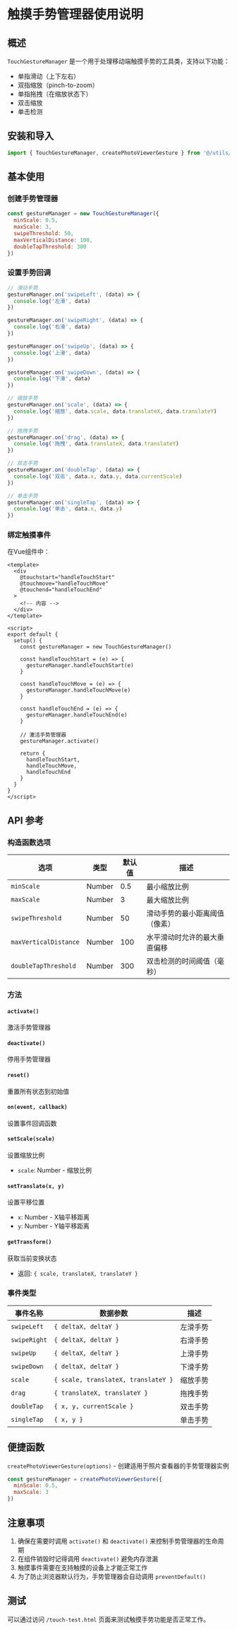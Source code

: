 # 触摸手势管理器使用说明

## 概述

`TouchGestureManager` 是一个用于处理移动端触摸手势的工具类，支持以下功能：

- 单指滑动（上下左右）
- 双指缩放（pinch-to-zoom）
- 单指拖拽（在缩放状态下）
- 双击缩放
- 单击检测

## 安装和导入

```javascript
import { TouchGestureManager, createPhotoViewerGesture } from '@/utils/touchGestureManager'
```

## 基本使用

### 创建手势管理器

```javascript
const gestureManager = new TouchGestureManager({
  minScale: 0.5,
  maxScale: 3,
  swipeThreshold: 50,
  maxVerticalDistance: 100,
  doubleTapThreshold: 300
})
```

### 设置手势回调

```javascript
// 滑动手势
gestureManager.on('swipeLeft', (data) => {
  console.log('左滑', data)
})

gestureManager.on('swipeRight', (data) => {
  console.log('右滑', data)
})

gestureManager.on('swipeUp', (data) => {
  console.log('上滑', data)
})

gestureManager.on('swipeDown', (data) => {
  console.log('下滑', data)
})

// 缩放手势
gestureManager.on('scale', (data) => {
  console.log('缩放', data.scale, data.translateX, data.translateY)
})

// 拖拽手势
gestureManager.on('drag', (data) => {
  console.log('拖拽', data.translateX, data.translateY)
})

// 双击手势
gestureManager.on('doubleTap', (data) => {
  console.log('双击', data.x, data.y, data.currentScale)
})

// 单击手势
gestureManager.on('singleTap', (data) => {
  console.log('单击', data.x, data.y)
})
```

### 绑定触摸事件

在Vue组件中：

```vue
<template>
  <div 
    @touchstart="handleTouchStart"
    @touchmove="handleTouchMove" 
    @touchend="handleTouchEnd"
  >
    <!-- 内容 -->
  </div>
</template>

<script>
export default {
  setup() {
    const gestureManager = new TouchGestureManager()
    
    const handleTouchStart = (e) => {
      gestureManager.handleTouchStart(e)
    }
    
    const handleTouchMove = (e) => {
      gestureManager.handleTouchMove(e)
    }
    
    const handleTouchEnd = (e) => {
      gestureManager.handleTouchEnd(e)
    }
    
    // 激活手势管理器
    gestureManager.activate()
    
    return {
      handleTouchStart,
      handleTouchMove,
      handleTouchEnd
    }
  }
}
</script>
```

## API 参考

### 构造函数选项

| 选项 | 类型 | 默认值 | 描述 |
|------|------|--------|------|
| `minScale` | Number | 0.5 | 最小缩放比例 |
| `maxScale` | Number | 3 | 最大缩放比例 |
| `swipeThreshold` | Number | 50 | 滑动手势的最小距离阈值（像素） |
| `maxVerticalDistance` | Number | 100 | 水平滑动时允许的最大垂直偏移 |
| `doubleTapThreshold` | Number | 300 | 双击检测的时间阈值（毫秒） |

### 方法

#### `activate()`
激活手势管理器

#### `deactivate()`
停用手势管理器

#### `reset()`
重置所有状态到初始值

#### `on(event, callback)`
设置事件回调函数

#### `setScale(scale)`
设置缩放比例
- `scale`: Number - 缩放比例

#### `setTranslate(x, y)`
设置平移位置
- `x`: Number - X轴平移距离
- `y`: Number - Y轴平移距离

#### `getTransform()`
获取当前变换状态
- 返回: `{ scale, translateX, translateY }`

### 事件类型

| 事件名称 | 数据参数 | 描述 |
|----------|----------|------|
| `swipeLeft` | `{ deltaX, deltaY }` | 左滑手势 |
| `swipeRight` | `{ deltaX, deltaY }` | 右滑手势 |
| `swipeUp` | `{ deltaX, deltaY }` | 上滑手势 |
| `swipeDown` | `{ deltaX, deltaY }` | 下滑手势 |
| `scale` | `{ scale, translateX, translateY }` | 缩放手势 |
| `drag` | `{ translateX, translateY }` | 拖拽手势 |
| `doubleTap` | `{ x, y, currentScale }` | 双击手势 |
| `singleTap` | `{ x, y }` | 单击手势 |

## 便捷函数

`createPhotoViewerGesture(options)` - 创建适用于照片查看器的手势管理器实例

```javascript
const gestureManager = createPhotoViewerGesture({
  minScale: 0.5,
  maxScale: 3
})
```

## 注意事项

1. 确保在需要时调用 `activate()` 和 `deactivate()` 来控制手势管理器的生命周期
2. 在组件销毁时记得调用 `deactivate()` 避免内存泄漏  
3. 触摸事件需要在支持触摸的设备上才能正常工作
4. 为了防止浏览器默认行为，手势管理器会自动调用 `preventDefault()`

## 测试

可以通过访问 `/touch-test.html` 页面来测试触摸手势功能是否正常工作。
